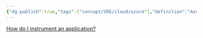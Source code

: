 ```yaml
---
{"dg-publish":true,"tags":["concept/SRE/cloud/azure"],"definition":"Azure Monitor agentis a comprehensive monitoring solution for collecting, analyzing, and responding to monitoring data from your cloud and on-premises environments.","aliases":["AMA"],"ms-learn-url":"(https://learn.microsoft.com/en-us/azure/azure-monitor/overview)","creation_date":"2024-05-02 22:00","permalink":"/concepts/azure-monitor-agent/","dgPassFrontmatter":true}
---
```



  
[How do I instrument an application?](https://learn.microsoft.com/en-us/azure/azure-monitor/app/app-insights-overview#how-do-i-instrument-an-application)
